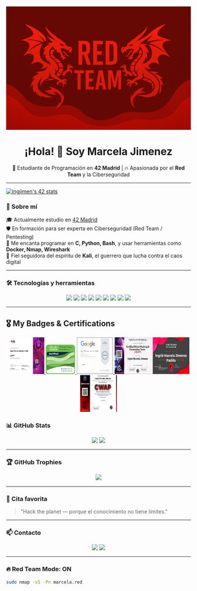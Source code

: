 <p align="center">
  <img src="https://raw.githubusercontent.com/MarcelaJI/red-team-assets/main/90911f55-534c-4d61-b69f-6266eced4725.png" alt="Red Team Banner" />
</p>


<h1 align="center">¡Hola! 👋 Soy Marcela Jimenez</h1>
<p align="center">🔴 Estudiante de Programación en <strong>42 Madrid</strong> | 🔥 Apasionada por el <strong>Red Team</strong> y la Ciberseguridad</p>

---

[![ingjimen's 42 stats](https://badge.mediaplus.ma/greenbinary/ingjimen?1337Badge=off&UM6P=off)](https://github.com/oakoudad/badge42)

### 🧠 Sobre mí

🎓 Actualmente estudio en [42 Madrid](https://42madrid.com)  
🛡️ En formación para ser experta en Ciberseguridad (Red Team / Pentesting)  
🐚 Me encanta programar en **C, Python, Bash**, y usar herramientas como **Docker, Nmap, Wireshark**  
🐉 Fiel seguidora del espíritu de **Kali**, el guerrero que lucha contra el caos digital

---

### 🛠 Tecnologías y herramientas

<p align="center">
  <img src="https://cdn.jsdelivr.net/gh/devicons/devicon/icons/c/c-original.svg" height="40" />
  <img src="https://cdn.jsdelivr.net/gh/devicons/devicon/icons/python/python-original.svg" height="40" />
  <img src="https://cdn.jsdelivr.net/gh/devicons/devicon/icons/bash/bash-original.svg" height="40" />
  <img src="https://cdn.jsdelivr.net/gh/devicons/devicon/icons/docker/docker-original.svg" height="40" />
  <img src="https://nmap.org/images/nmap-logo-256x256.png" height="40" />
  <img src="https://cdn.jsdelivr.net/gh/devicons/devicon/icons/git/git-original.svg" height="40" />
  <img src="https://cdn.jsdelivr.net/gh/devicons/devicon/icons/vim/vim-original.svg" height="40" />
  <img src="https://cdn.jsdelivr.net/gh/devicons/devicon/icons/visualstudio/visualstudio-plain.svg" height="40" />
  <img src="https://img.shields.io/badge/Markdown-000000?style=for-the-badge&logo=markdown&logoColor=white" />
</p>


---

## 🎖️ My Badges & Certifications

<p align="center">

  <a href="https://www.credly.com/badges/a0f0ba7b-e3af-491e-a087-8eee4f9f7780/public_url" target="_blank">
    <img src="https://github.com/MarcelaJI/red-team-assets/raw/main/eJPT.png" width="100" height="100" alt="eJPTv2 Certification" />
  </a>
  <a href="https://www.credly.com/badges/a0f0ba7b-e3af-491e-a087-8eee4f9f7780/public_url" target="_blank">
    <img src="https://github.com/MarcelaJI/red-team-assets/raw/main/introduction-to-cybersecurity.png" width="80" alt="Cisco Cybersecurity Badge" />
  </a>

  <a href="https://www.coursera.org/account/accomplishments/verify/AAP9EKHPFGGL" target="_blank">
    <img src="https://github.com/MarcelaJI/red-team-assets/raw/main/Captura%20de%20pantalla%202025-06-01%20171155.png" width="100" height="100" alt="Python Coursera Certificate" />
  </a>

  <img src="https://github.com/MarcelaJI/red-team-assets/raw/main/introduccion_al_hacking.png" width="100" height="100" alt="Introducción al Hacking Certificate" />

  <img src="https://github.com/MarcelaJI/red-team-assets/raw/main/Introduccion_a_linux.png" width="100" height="100" alt="Introducción a Linux Certificate" />

  <img src="https://github.com/MarcelaJI/red-team-assets/raw/main/Certified_Web_Applications_Pentester.png" width="100" height="100" alt="Introducción a Linux Certificate" />
</p>



### 📊 GitHub Stats

<p align="center">
  <img src="https://github-readme-stats.vercel.app/api?username=MarcelaJI&show_icons=true&theme=radical" height="180"/>
  <img src="https://github-readme-stats.vercel.app/api/top-langs/?username=MarcelaJI&layout=compact&theme=radical" height="180"/>
</p>

---

### 🏆 GitHub Trophies

<p align="center">
  <img src="https://github-profile-trophy.vercel.app/?username=MarcelaJI&theme=radical&no-frame=true&title=Commit,Issues,Stars,Followers,PullRequest" />
</p>

---

### 💬 Cita favorita

> "Hack the planet — porque el conocimiento no tiene límites."

---

### 📫 Contacto

<p align="center">
  <a href="mailto:ingridjimenez113@gmail.com"><img src="https://img.shields.io/badge/Email-red?style=for-the-badge&logo=gmail&logoColor=white" /></a>
  <a href="https://www.linkedin.com/in/marcela-jimenez-/"><img src="https://img.shields.io/badge/LinkedIn-red?style=for-the-badge&logo=linkedin&logoColor=white" /></a>
</p>


---

### 🔥 Red Team Mode: ON

```bash
sudo nmap -sS -Pn marcela.red

